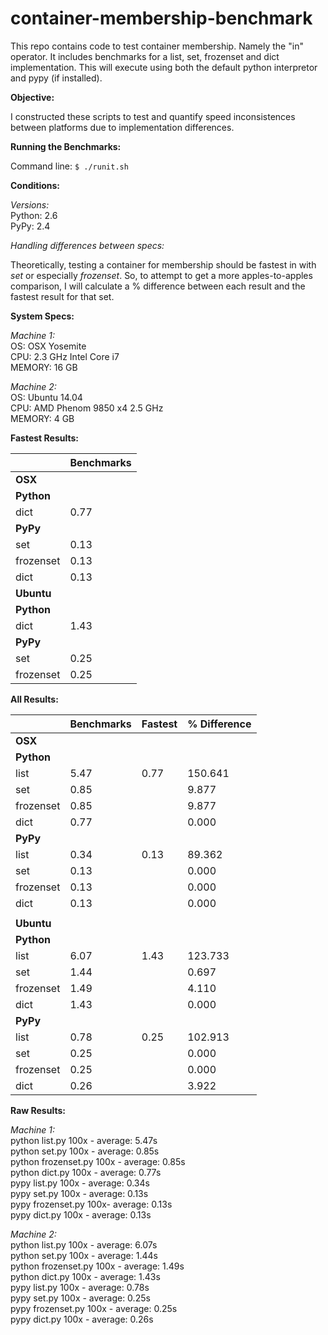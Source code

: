 # container-membership-benchmark
This repo contains code to test container membership.  Namely the "in" operator.  It includes benchmarks for a list, set, frozenset and dict implementation.  This will execute using both the default python interpretor and pypy (if installed).

**Objective:**

I constructed these scripts to test and quantify speed inconsistences between platforms due to implementation differences.

**Running the Benchmarks:**

Command line: `$ ./runit.sh`

**Conditions:**

*Versions:*  
Python: 2.6  
PyPy: 2.4

*Handling differences between specs:*

Theoretically, testing a container for membership should be fastest in with *set* or especially *frozenset*.  So, to attempt to get a more apples-to-apples comparison, I will calculate a % difference between each result and the fastest result for that set.

**System Specs:**

*Machine 1:*  
OS: OSX Yosemite  
CPU: 2.3 GHz Intel Core i7  
MEMORY: 16 GB  

*Machine 2:*  
OS: Ubuntu 14.04  
CPU: AMD Phenom 9850 x4 2.5 GHz  
MEMORY: 4 GB



**Fastest Results:**

|           | Benchmarks |
|-----------|------------|
|    **OSX**    |            |
|   **Python**  |            |
| dict      |       0.77 |
|    **PyPy**   |            |
| set       |       0.13 |
| frozenset |       0.13 |
| dict      |       0.13 |
|   **Ubuntu**  |            |
|   **Python**  |            |
| dict      |       1.43 |
|    **PyPy**   |            |
| set       |       0.25 |
| frozenset |       0.25 |


**All Results:**

|           | Benchmarks | Fastest | % Difference |
|-----------|------------|---------|--------------|
|    **OSX**    |            |         |              |
|   **Python**  |            |         |              |
| list      |       5.47 |    0.77 |      150.641 |
| set       |       0.85 |         |        9.877 |
| frozenset |       0.85 |         |        9.877 |
| dict      |       0.77 |         |        0.000 |
|    **PyPy**   |            |         |              |
| list      |       0.34 |    0.13 |       89.362 |
| set       |       0.13 |         |        0.000 |
| frozenset |       0.13 |         |        0.000 |
| dict      |       0.13 |         |        0.000 |
|           |            |         |              |
|   **Ubuntu**  |            |         |              |
|   **Python**  |            |         |              |
| list      |       6.07 |    1.43 |      123.733 |
| set       |       1.44 |         |        0.697 |
| frozenset |       1.49 |         |        4.110 |
| dict      |       1.43 |         |        0.000 |
|    **PyPy**   |            |         |              |
| list      |       0.78 |    0.25 |      102.913 |
| set       |       0.25 |         |        0.000 |
| frozenset |       0.25 |         |        0.000 |
| dict      |       0.26 |         |        3.922 |


**Raw Results:**

*Machine 1:*  
python list.py 100x - average: 5.47s  
python set.py 100x - average: 0.85s  
python frozenset.py 100x - average: 0.85s  
python dict.py 100x - average: 0.77s  
pypy list.py 100x - average: 0.34s  
pypy set.py 100x - average: 0.13s  
pypy frozenset.py 100x- average: 0.13s  
pypy dict.py 100x - average: 0.13s  

*Machine 2:*  
python list.py 100x - average: 6.07s  
python set.py 100x - average: 1.44s  
python frozenset.py 100x - average: 1.49s  
python dict.py 100x - average: 1.43s  
pypy list.py 100x - average: 0.78s  
pypy set.py 100x - average: 0.25s  
pypy frozenset.py 100x - average: 0.25s  
pypy dict.py 100x - average: 0.26s  
